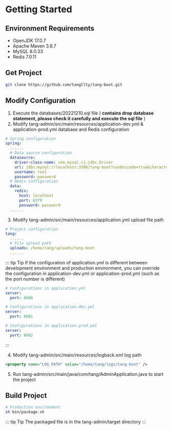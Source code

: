 # Getting Started

## Environment Requirements

* OpenJDK 17.0.7
* Apache Maven 3.8.7
* MySQL 8.0.33
* Redis 7.0.11

## Get Project

```bash
git clone https://github.com/tangllty/tang-boot.git
```

## Modify Configuration

1. Execute the databases/20221210.sql file ( **contains drop database statement, please check it carefully and execute the sql file** )
2. Modify tang-admin/src/main/resources/application-dev.yml & application-prod.yml database and Redis configuration

```yaml
# Spring configuration
spring:
  ......
  # Data source configuration
  datasource:
    driver-class-name: com.mysql.cj.jdbc.Driver
    url: jdbc:mysql://localhost:3306/tang-boot?useUnicode=true&characterEncoding=utf8&zeroDateTimeBehavior=convertToNull&useSSL=true&serverTimezone=GMT%2B8
    username: root
    password: password
  # Redis configuration
  data:
    redis:
      host: localhost
      port: 6379
      password: password
  ......
```

3. Modify tang-admin/src/main/resources/application.yml upload file path

```yaml
# Project configuration
tang:
  ......
  # File upload path
  uploads: /home/tang/uploads/tang-boot
  ......
```

::: tip Tip
if the configuration of application.yml is different between development environment and production environment, you can override the configuration in application-dev.yml or application-prod.yml (such as the port number is different)
```yaml
# Configurations in application.yml
server:
  port: 8080

# Configurations in application-dev.yml
server:
  port: 8081

# Configurations in application-prod.yml
server:
  port: 8082
```
:::

4. Modify tang-admin/src/main/resources/logback.xml log path

```xml
<property name="LOG_PATH" value="/home/tang/logs/tang-boot" />
```

5. Run tang-admin/src/main/java/com/tang/AdminApplication.java to start the project

## Build Project

```bash
# Production environment
sh bin/package.sh
```

::: tip Tip
The packaged file is in the tang-admin/target directory
:::
